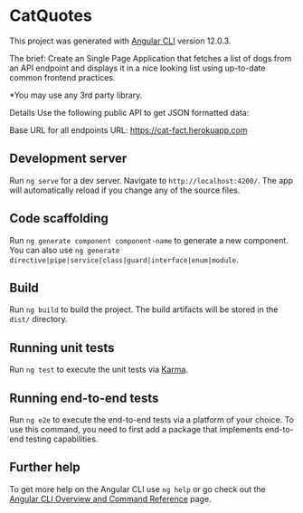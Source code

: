 # CatQuotes

This project was generated with [Angular CLI](https://github.com/angular/angular-cli) version 12.0.3.

The brief: Create an Single Page Application that fetches a list of dogs from an API endpoint and displays it in a nice looking list using up-to-date common frontend practices.

*You may use any 3rd party library.

Details
Use the following public API to get JSON formatted data:

Base URL for all endpoints URL: https://cat-fact.herokuapp.com

## Development server

Run `ng serve` for a dev server. Navigate to `http://localhost:4200/`. The app will automatically reload if you change any of the source files.

## Code scaffolding

Run `ng generate component component-name` to generate a new component. You can also use `ng generate directive|pipe|service|class|guard|interface|enum|module`.

## Build

Run `ng build` to build the project. The build artifacts will be stored in the `dist/` directory.

## Running unit tests

Run `ng test` to execute the unit tests via [Karma](https://karma-runner.github.io).

## Running end-to-end tests

Run `ng e2e` to execute the end-to-end tests via a platform of your choice. To use this command, you need to first add a package that implements end-to-end testing capabilities.

## Further help

To get more help on the Angular CLI use `ng help` or go check out the [Angular CLI Overview and Command Reference](https://angular.io/cli) page.
